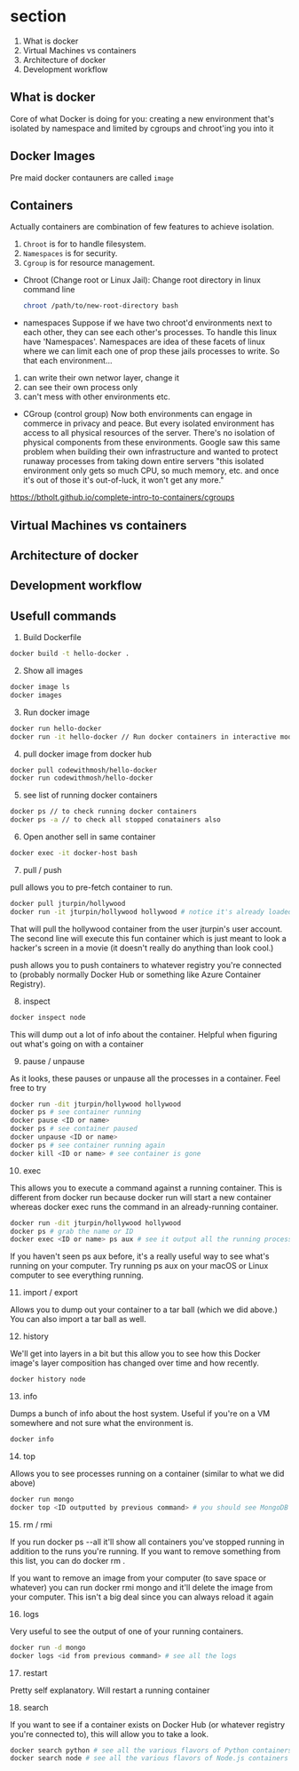 # section
1. What is docker
2. Virtual Machines vs containers
3. Architecture of docker
4. Development workflow

## What is docker
Core of what Docker is doing for you: creating a new environment that's isolated by namespace and limited by cgroups and chroot'ing you into it

## Docker Images
Pre maid docker contauners are called `image`

## Containers
Actually containers are combination of few features to achieve isolation.
1. `Chroot` is for to handle filesystem.
2. `Namespaces` is for security.
3. `Cgroup` is for resource management.

* Chroot (Change root or Linux Jail): Change root directory in linux command line 
  ```bash
  chroot /path/to/new-root-directory bash
  ```

* namespaces
Suppose if we have two chroot'd environments next to each other, they can see each other's processes. To handle this linux have 'Namespaces'. Namespaces are idea of these facets of linux where we can limit each one of prop these jails processes to write. So that each environment...

1. can write their own networ layer, change it
2. can see their own process only
3. can't mess with other environments etc.

* CGroup (control group)
Now both environments can engage in commerce in privacy and peace. But every isolated environment has access to all physical resources of the server. There's no isolation of physical components from these environments.
Google saw this same problem when building their own infrastructure and wanted to protect runaway processes from taking down entire servers
 "this isolated environment only gets so much CPU, so much memory, etc. and once it's out of those it's out-of-luck, it won't get any more."

https://btholt.github.io/complete-intro-to-containers/cgroups

## Virtual Machines vs containers

## Architecture of docker

## Development workflow

## Usefull commands
1. Build Dockerfile
```bash
docker build -t hello-docker .
```

2. Show all images
```bash
docker image ls
docker images
```

3. Run docker image
```bash
docker run hello-docker
docker run -it hello-docker // Run docker containers in interactive mode
```

4. pull docker image from docker hub
```bash
docker pull codewithmosh/hello-docker
docker run codewithmosh/hello-docker
```

5. see list of running docker containers
```bash
docker ps // to check running docker containers
docker ps -a // to check all stopped conatainers also
```

6. Open another sell in same container
```bash
docker exec -it docker-host bash
```
7. pull / push

pull allows you to pre-fetch container to run.
```bash
docker pull jturpin/hollywood
docker run -it jturpin/hollywood hollywood # notice it's already loaded and cached here; it doesn't redownload it
```
That will pull the hollywood container from the user jturpin's user account. The second line will execute this fun container which is just meant to look a hacker's screen in a movie (it doesn't really do anything than look cool.)

push allows you to push containers to whatever registry you're connected to (probably normally Docker Hub or something like Azure Container Registry).

8. inspect

```bash
docker inspect node
```
This will dump out a lot of info about the container. Helpful when figuring out what's going on with a container

9. pause / unpause

As it looks, these pauses or unpause all the processes in a container. Feel free to try

```bash
docker run -dit jturpin/hollywood hollywood
docker ps # see container running
docker pause <ID or name>
docker ps # see container paused
docker unpause <ID or name>
docker ps # see container running again
docker kill <ID or name> # see container is gone
```

10. exec

This allows you to execute a command against a running container. This is different from docker run because docker run will start a new container whereas docker exec runs the command in an already-running container.

```bash
docker run -dit jturpin/hollywood hollywood
docker ps # grab the name or ID
docker exec <ID or name> ps aux # see it output all the running processes of the container
```
If you haven't seen ps aux before, it's a really useful way to see what's running on your computer. Try running ps aux on your macOS or Linux computer to see everything running.

11. import / export

Allows you to dump out your container to a tar ball (which we did above.) You can also import a tar ball as well.

12. history

We'll get into layers in a bit but this allow you to see how this Docker image's layer composition has changed over time and how recently.

```bash
docker history node
```

13. info

Dumps a bunch of info about the host system. Useful if you're on a VM somewhere and not sure what the environment is.

```bash
docker info
```
14. top

Allows you to see processes running on a container (similar to what we did above)

```bash
docker run mongo
docker top <ID outputted by previous command> # you should see MongoDB running
```

15. rm / rmi

If you run docker ps --all it'll show all containers you've stopped running in addition to the runs you're running. If you want to remove something from this list, you can do docker rm <id or name>.

If you want to remove an image from your computer (to save space or whatever) you can run docker rmi mongo and it'll delete the image from your computer. This isn't a big deal since you can always reload it again

16. logs

Very useful to see the output of one of your running containers.

```bash
docker run -d mongo
docker logs <id from previous command> # see all the logs
```

17. restart

Pretty self explanatory. Will restart a running container

18. search

If you want to see if a container exists on Docker Hub (or whatever registry you're connected to), this will allow you to take a look.

```bash
docker search python # see all the various flavors of Python containers you can run
docker search node # see all the various flavors of Node.js containers you can run
```